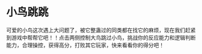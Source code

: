 # 小鸟跳跳
可爱的小鸟这次遇上大问题了，被它整蛊过的同类都在找它的麻烦，现在我们赶紧到游戏中帮帮它吧！！点击两侧控制大鸟跳过小鸟，挑战你的反应能力和逻辑判断能力，合理操控，获得高分，打败其它玩家，快来看看你的得分吧！